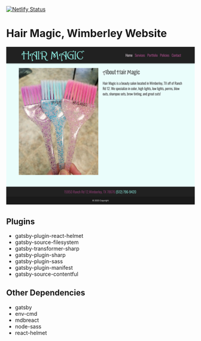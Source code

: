 <!-- Status Badges -->

[![Netlify Status](https://api.netlify.com/api/v1/badges/3e299825-8e73-4bca-a166-3519e2cf00cb/deploy-status)](https://app.netlify.com/sites/eager-torvalds-fc2fee/deploys)


# Hair Magic, Wimberley Website

![Screenshot](screenshot.jpg)

## Plugins

- gatsby-plugin-react-helmet
- gatsby-source-filesystem
- gatsby-transformer-sharp
- gatsby-plugin-sharp
- gatsby-plugin-sass
- gatsby-plugin-manifest
- gatsby-source-contentful

## Other Dependencies

- gatsby
- env-cmd
- mdbreact
- node-sass
- react-helmet
